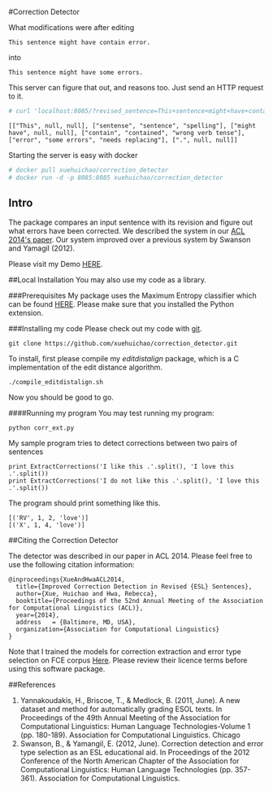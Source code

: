 #Correction Detector

What modifications were after editing

	This sentence might have contain error.
	
into

	This sentence might have some errors.

This server can figure that out, and reasons too. Just send an HTTP request to it.


```sh
# curl 'localhost:8085/?revised_sentence=This+sentence+might+have+contained+some+errors.&orig_words=This%2Bsentense%2Bmight%2Bhave%2Bcontain%2Berror%2B.'
```

	[["This", null, null], ["sentense", "sentence", "spelling"], ["might have", null, null], ["contain", "contained", "wrong verb tense"], ["error", "some errors", "needs replacing"], [".", null, null]]

Starting the server is easy with docker

```sh
# docker pull xuehuichao/correction_detector
# docker run -d -p 8085:8085 xuehuichao/correction_detector
```

## Intro


The package compares an input sentence with its revision and figure out what errors have been corrected. We described the system in our [ACL 2014's paper](http://acl2014.org/acl2014/P14-2/pdf/P14-2098.pdf). Our system improved over a previous system by Swanson and Yamagil (2012).

Please visit my Demo [HERE](http://people.cs.pitt.edu/~hux10/softwares.html).

##Local Installation
You may also use my code as a library.

###Prerequisites
My package uses the Maximum Entropy classifier which can be found [HERE](http://homepages.inf.ed.ac.uk/lzhang10/maxent_toolkit.html). Please make sure that you installed the Python extension. 

###Installing my code
Please check out my code with [git](http://git-scm.com/). 

	git clone https://github.com/xuehuichao/correction_detector.git

To install, first please compile my *editdistalign* package, which is a C implementation of the edit distance algorithm.
	
	./compile_editdistalign.sh

Now you should be good to go.

####Running my program
You may test running my program:

	python corr_ext.py 

My sample program tries to detect corrections between two pairs of sentences

	print ExtractCorrections('I like this .'.split(), 'I love this .'.split())
	print ExtractCorrections('I do not like this .'.split(), 'I love this .'.split())

The program should print something like this.

	[('RV', 1, 2, 'love')]
	[('X', 1, 4, 'love')]

##Citing the Correction Detector

The detector was described in our paper in ACL 2014. Please feel free to use the following citation information:

    @inproceedings{XueAndHwaACL2014,
      title={Improved Correction Detection in Revised {ESL} Sentences},
      author={Xue, Huichao and Hwa, Rebecca},
      booktitle={Proceedings of the 52nd Annual Meeting of the Association for Computational Linguistics (ACL)},
      year={2014},
      address   = {Baltimore, MD, USA},
      organization={Association for Computational Linguistics}
    }
	
Note that I trained the models for correction extraction and error type selection on FCE corpus [Here](http://ilexir.co.uk/applications/clc-fce-dataset/). Please review their licence terms before using this software package.


##References
1. Yannakoudakis, H., Briscoe, T., & Medlock, B. (2011, June). A new dataset and method for automatically grading ESOL texts. In Proceedings of the 49th Annual Meeting of the Association for Computational Linguistics: Human Language Technologies-Volume 1 (pp. 180-189). Association for Computational Linguistics.
Chicago	
2. Swanson, B., & Yamangil, E. (2012, June). Correction detection and error type selection as an ESL educational aid. In Proceedings of the 2012 Conference of the North American Chapter of the Association for Computational Linguistics: Human Language Technologies (pp. 357-361). Association for Computational Linguistics.
